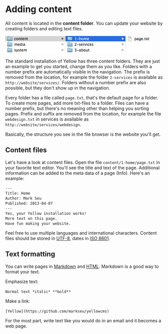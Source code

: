 Adding content
==============

All content is located in the **content folder**. You can update your website by creating folders and editing text files.

![Screenshot](picture_content.png?raw=true)

The standard installation of Yellow has three content folders. They are just an example to get you started, change them as you like. Folders with a number prefix are automatically visible in the navigation. The prefix is removed from the location, for example the folder `2-services` is available as `http://website/services/`. Folders without a number prefix are also possible, but they don't show up in the navigation.

Every folder has a file called `page.txt`, that's the default page for a folder. To create more pages, add more txt-files to a folder. Files can have a number prefix, but there's no meaning other than helping you sorting pages. Prefix and suffix are removed from the location, for example the file `webdesign.txt` in services is available as `http://website/services/webdesign`. 

Basically, the structure you see in the file browser is the website you'll get.

Content files
-------------
Let's have a look at content files. Open the file `content/1-home/page.txt` in your favorite text editor. You'll see the title and text of the page. Additional information can be added to the meta data of a page (Info). Here's an example:

    ---
    Title: Home
    Author: Mark Seu
    Published: 2013-04-07
    ---
    Yes, your Yellow installation works!  
    More text on this page.  
    Have fun making your website.

Feel free to use multiple languages and international characters. Content files should be stored in [UTF-8](http://en.wikipedia.org/wiki/UTF-8), dates in [ISO 8601](http://en.wikipedia.org/wiki/ISO_8601).  

Text formatting
---------------
You can write pages in [Markdown](http://en.wikipedia.org/wiki/Markdown)
and [HTML](http://en.wikipedia.org/wiki/HTML). Markdown is a good way to format your text.

Emphasize text:

`Normal text *italic* **bold**`

Make a link:

`[Yellow](https://github.com/markseu/yellowcms)`

For the most part, write text like you would do in an email and it becomes a web page.